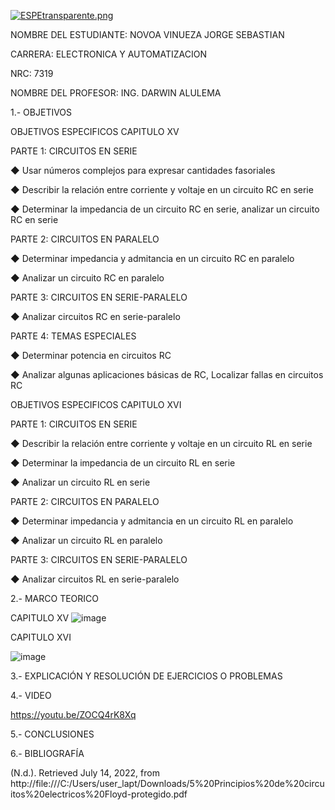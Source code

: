 [![ESPEtransparente.png](https://i.postimg.cc/nhpFH4dr/ESPEtransparente.png)](https://postimg.cc/RNp5dHxx)
                                                                        


NOMBRE DEL ESTUDIANTE: NOVOA VINUEZA JORGE SEBASTIAN 
  
CARRERA: ELECTRONICA Y AUTOMATIZACION 

NRC: 7319

NOMBRE DEL PROFESOR: ING. DARWIN ALULEMA



1.- OBJETIVOS 

OBJETIVOS ESPECIFICOS CAPITULO XV

PARTE 1: CIRCUITOS EN SERIE

◆ Usar números complejos para expresar cantidades fasoriales

◆ Describir la relación entre corriente y voltaje en un circuito RC en serie

◆ Determinar la impedancia de un circuito RC en serie, analizar un circuito RC en serie

PARTE 2: CIRCUITOS EN PARALELO

◆ Determinar impedancia y admitancia en un circuito RC en paralelo

◆ Analizar un circuito RC en paralelo

PARTE 3: CIRCUITOS EN SERIE-PARALELO

◆ Analizar circuitos RC en serie-paralelo

PARTE 4: TEMAS ESPECIALES

◆ Determinar potencia en circuitos RC

◆ Analizar algunas aplicaciones básicas de RC, Localizar fallas en circuitos RC

OBJETIVOS ESPECIFICOS CAPITULO XVI

PARTE 1: CIRCUITOS EN SERIE

◆ Describir la relación entre corriente y voltaje en un circuito RL en serie

◆ Determinar la impedancia de un circuito RL en serie

◆ Analizar un circuito RL en serie

PARTE 2: CIRCUITOS EN PARALELO

◆ Determinar impedancia y admitancia en un circuito RL en paralelo

◆ Analizar un circuito RL en paralelo

PARTE 3: CIRCUITOS EN SERIE-PARALELO

◆ Analizar circuitos RL en serie-paralelo


2.- MARCO TEORICO 

CAPITULO 	XV
![image](https://user-images.githubusercontent.com/105685180/186573211-6e9bbac8-1036-4b46-a035-ba69bab8ac64.png)

CAPITULO XVI

![image](https://user-images.githubusercontent.com/105685180/186573431-2056848f-46e2-408a-b7e8-fc80eab23f55.png)


3.- EXPLICACIÓN Y RESOLUCIÓN DE EJERCICIOS O PROBLEMAS


4.- VIDEO

https://youtu.be/ZOCQ4rK8Xq 

5.- CONCLUSIONES


6.- BIBLIOGRAFÍA

(N.d.). Retrieved July 14, 2022, from http://file:///C:/Users/user_lapt/Downloads/5%20Principios%20de%20circuitos%20electricos%20Floyd-protegido.pdf

